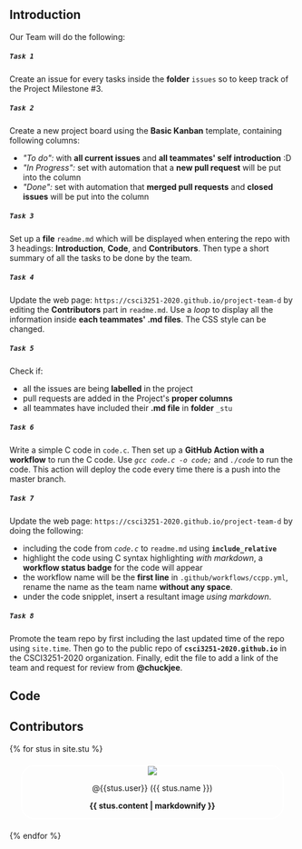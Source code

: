 ## Introduction
Our Team will do the following:  

##### `Task 1`
Create an issue for every tasks inside the **folder** `issues` so to keep track of the Project Milestone #3.  
  
##### **`Task 2`**
Create a new project board using the **Basic Kanban** template, containing following columns:
* *"To do":* with **all current issues** and **all teammates' self introduction** :D
* *"In Progress":* set with automation that a **new pull request** will be put into the column
* *"Done":* set with automation that **merged pull requests** and **closed issues** will be put into the column

##### `Task 3`
Set up a **file** `readme.md` which will be displayed when entering the repo with 3 headings:  **Introduction**, **Code**, and **Contributors**. Then type a short summary of all the tasks to be done by the team.

##### `Task 4`  
Update the web page: `https://csci3251-2020.github.io/project-team-d` by editing the **Contributors** part in `readme.md`. Use a *loop* to display all the information inside **each teammates' .md files**. 
The CSS style can be changed.

##### `Task 5`  
Check if:  
* all the issues are being **labelled** in the project
* pull requests are added in the Project's **proper columns**
* all teammates have included their **.md file** in **folder** `_stu` 

##### `Task 6`  
Write a simple C code in `code.c`. Then set up a **GitHub Action with a workflow** to run the C code. 
Use *`gcc code.c -o code;`* and *`./code`* to run the code. This action will deploy the code every time there is a push into the master branch.

##### `Task 7`  
Update the web page: `https://csci3251-2020.github.io/project-team-d` by doing the following:
* including the code from *`code.c`* to `readme.md` using **`include_relative`**
* highlight the code using C syntax highlighting *with markdown*, a **workflow status badge** for the code will appear
* the workflow name will be the **first line** in `.github/workflows/ccpp.yml`, rename the name as the team name **without any space**. 
* under the code snipplet, insert a resultant image *using markdown*.  

##### `Task 8` 
Promote the team repo by first including the last updated time of the repo using `site.time`.
Then go to the public repo of **`csci3251-2020.github.io`** in the CSCI3251-2020 organization. 
Finally, edit the file to add a link of the team and request for review from **@chuckjee**.

## Code
## Contributors
{% for stus in site.stu %}
<div style= "border-radius: 25px;
  border: 2px solid white;text-align:center;margin:20px">
  <img src="{{stus.image}}" style="align=20px">
  <p> @{{stus.user}} ({{ stus.name }})</p>
  <p><b>{{ stus.content | markdownify }}</b></p>
</div>
{% endfor %}
